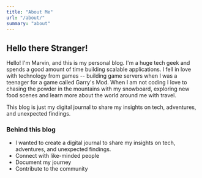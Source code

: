 ```yaml
---
title: "About Me"
url: "/about/"
summary: "about"
---
```


## Hello there Stranger!
Hello! I'm Marvin, and this is my personal blog. I'm a huge tech geek and spends a good amount of time building scalable applications. I fell in love with technology from games -- building game servers when I was a teenager for a game called Garry's Mod. When I am not coding I love to chasing the powder in the mountains with my snowboard, exploring new food scenes and learn more about the world around me with travel.

This blog is just my digital journal to share my insights on tech, adventures, and unexpected findings.


### Behind this blog

- I wanted to create a digital journal to share my insights on tech, adventures, and unexpected findings.
- Connect with like-minded people
- Document my journey
- Contribute to the community

